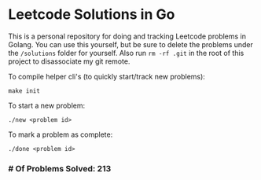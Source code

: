 # Leetcode Solutions in Go

This is a personal repository for doing and tracking Leetcode problems in Golang. You can use this yourself, but be sure to delete the problems under the `/solutions` folder for yourself. Also run `rm -rf .git` in the root of this project to disassociate my git remote.
		
To compile helper cli's (to quickly start/track new problems):
	
```
make init
``` 

To start a new problem:	
```
./new <problem id>
``` 

To mark a problem as complete:	
``` 
./done <problem id>
``` 


### # Of Problems Solved: 213
